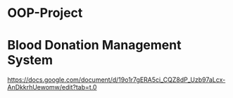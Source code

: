 # OOP-Project
# Blood Donation Management System
https://docs.google.com/document/d/19o1r7gERA5ci_CQZ8dP_Uzb97aLcx-AnDkkrhUewomw/edit?tab=t.0
